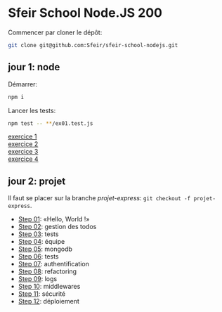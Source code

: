 # Sfeir School Node.JS 200

Commencer par cloner le dépôt:

```bash
git clone git@github.com:Sfeir/sfeir-school-nodejs.git
```

## jour 1: node

Démarrer:

```sh
npm i
```

Lancer les tests:

```sh
npm test -- **/ex01.test.js
```

[exercice 1](./01_hello/README.md)  
[exercice 2](./02_module/README.md)  
[exercice 3](./03_fs/README.md)  
[exercice 4](./04_http/README.md)

## jour 2: projet

Il faut se placer sur la branche *projet-express*: `git checkout -f projet-express`.

- [Step 01](https://github.com/Sfeir/sfeir-school-nodejs/tree/project-01-readme): «Hello, World !»
- [Step 02](https://github.com/Sfeir/sfeir-school-nodejs/tree/project-02-readme): gestion des todos
- [Step 03](https://github.com/Sfeir/sfeir-school-nodejs/tree/project-03-readme): tests
- [Step 04](https://github.com/Sfeir/sfeir-school-nodejs/tree/project-04-readme): équipe
- [Step 05](https://github.com/Sfeir/sfeir-school-nodejs/tree/project-05-readme): mongodb
- [Step 06](https://github.com/Sfeir/sfeir-school-nodejs/tree/project-06-readme): tests
- [Step 07](https://github.com/Sfeir/sfeir-school-nodejs/tree/project-07-readme): authentification
- [Step 08](https://github.com/Sfeir/sfeir-school-nodejs/tree/project-08-readme): refactoring
- [Step 09](https://github.com/Sfeir/sfeir-school-nodejs/tree/project-09-readme): logs
- [Step 10](https://github.com/Sfeir/sfeir-school-nodejs/tree/project-10-readme): middlewares
- [Step 11](https://github.com/Sfeir/sfeir-school-nodejs/tree/project-11-readme): sécurité
- [Step 12](https://github.com/Sfeir/sfeir-school-nodejs/tree/project-12-readme): déploiement
